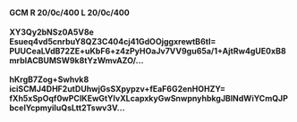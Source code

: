 #### GCM R 20/0c/400 L 20/0c/400
**XY3Qy2bNSz0A5V8e**<br/>**Esueq4vd5cnrbuY8QZ3C404cj41GdOOjggxrewtB6tI=**<br/>**PUUCeaLVdB72ZE+uKbF6+z4zPyHOaJv7VV9gu65a/1+AjtRw4gUE0xB8mrblACBUMSW9k8tYzWmvAZO/...**<br/><br/>
**hKrgB7Zog+Swhvk8**<br/>**iciSCMJ4DHF2utDUhwjGsSXpypzv+fEaF6G2enHOHZY=**<br/>**fXh5xSpOqf0wPCIKEwGtYlvXLcapxkyGwSnwpnyhbkgJBlNdWiYCmQJPbceIYcpmyiIuQsLtt2Tswv3V...**